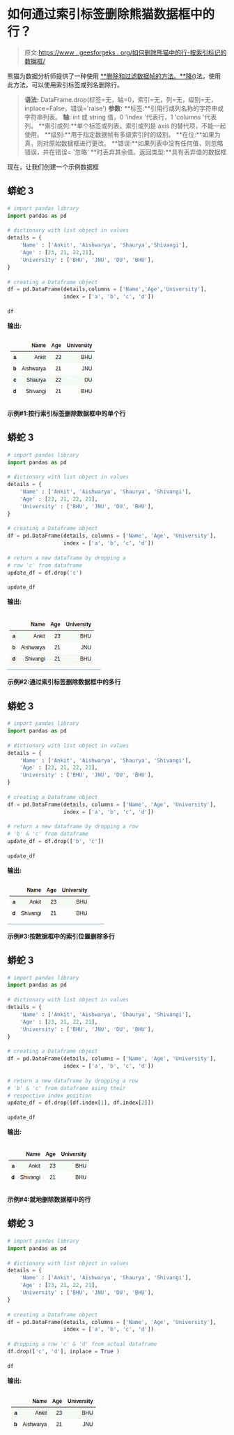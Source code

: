 # 如何通过索引标签删除熊猫数据框中的行？

> 原文:[https://www . geesforgeks . org/如何删除熊猫中的行-按索引标记的数据框/](https://www.geeksforgeeks.org/how-to-drop-rows-in-pandas-dataframe-by-index-labels/)

熊猫为数据分析师提供了一种使用 [**删除和过滤数据帧的方法。**降()](https://www.geeksforgeeks.org/python-delete-rows-columns-from-dataframe-using-pandas-drop/)法。使用此方法，可以使用索引标签或列名删除行。

> **语法:**
> DataFrame.drop(标签=无，轴=0，索引=无，列=无，级别=无，inplace=False，错误='raise')
> **参数:**
> **标签:**引用行或列名称的字符串或字符串列表。
> **轴:** int 或 string 值，0 'index '代表行，1 'columns '代表列。
> **索引或列:**单个标签或列表。索引或列是 axis 的替代项，不能一起使用。
> **级别:**用于指定数据帧有多级索引时的级别。
> **在位:**如果为真，则对原始数据框进行更改。
> **错误:**如果列表中没有任何值，则忽略错误，并在错误= '忽略'
> **时丢弃其余值。返回类型:**具有丢弃值的数据框

现在，让我们创建一个示例数据框

## 蟒蛇 3

```py
# import pandas library
import pandas as pd

# dictionary with list object in values
details = {
    'Name' : ['Ankit', 'Aishwarya', 'Shaurya','Shivangi'],
    'Age' : [23, 21, 22,21],
    'University' : ['BHU', 'JNU', 'DU', 'BHU'],
}

# creating a Dataframe object
df = pd.DataFrame(details,columns = ['Name','Age','University'],
                  index = ['a', 'b', 'c', 'd'])

df
```

**输出:**

![pandas-drop-row-1](img/727b13949f4f41d68f26eb3eace85006.png)

**示例#1:按行索引标签删除数据框中的单个行**

## 蟒蛇 3

```py
# import pandas library
import pandas as pd

# dictionary with list object in values
details = {
    'Name' : ['Ankit', 'Aishwarya', 'Shaurya', 'Shivangi'],
    'Age' : [23, 21, 22, 21],
    'University' : ['BHU', 'JNU', 'DU', 'BHU'],
}

# creating a Dataframe object
df = pd.DataFrame(details, columns = ['Name', 'Age', 'University'],
                  index = ['a', 'b', 'c', 'd'])

# return a new dataframe by dropping a
# row 'c' from dataframe
update_df = df.drop('c')

update_df
```

**输出:**

![drop-rows-2](img/ff6b9cf2e34a415d45048769ab97d94b.png)

**示例#2:通过索引标签删除数据框中的多行**

## 蟒蛇 3

```py
# import pandas library
import pandas as pd

# dictionary with list object in values
details = {
    'Name' : ['Ankit', 'Aishwarya', 'Shaurya', 'Shivangi'],
    'Age' : [23, 21, 22, 21],
    'University' : ['BHU', 'JNU', 'DU', 'BHU'],
}

# creating a Dataframe object
df = pd.DataFrame(details, columns = ['Name', 'Age', 'University'],
                  index = ['a', 'b', 'c', 'd'])

# return a new dataframe by dropping a row
# 'b' & 'c' from dataframe
update_df = df.drop(['b', 'c'])

update_df
```

**输出:**

![pandas-drop-row-3](img/084b50643d3ebb97bdb336d4c3826687.png)

**示例#3:按数据框中的索引位置删除多行**

## 蟒蛇 3

```py
# import pandas library
import pandas as pd

# dictionary with list object in values
details = {
    'Name' : ['Ankit', 'Aishwarya', 'Shaurya', 'Shivangi'],
    'Age' : [23, 21, 22, 21],
    'University' : ['BHU', 'JNU', 'DU', 'BHU'],
}

# creating a Dataframe object
df = pd.DataFrame(details, columns = ['Name', 'Age', 'University'],
                  index = ['a', 'b', 'c', 'd'])

# return a new dataframe by dropping a row
# 'b' & 'c' from dataframe using their
# respective index position
update_df = df.drop([df.index[1], df.index[2]])

update_df
```

**输出:**

![pandas-drop-row](img/79aa74ca55bffa681c29029b8cf11406.png)

**示例#4:就地删除数据框中的行**

## 蟒蛇 3

```py
# import pandas library
import pandas as pd

# dictionary with list object in values
details = {
    'Name' : ['Ankit', 'Aishwarya', 'Shaurya', 'Shivangi'],
    'Age' : [23, 21, 22, 21],
    'University' : ['BHU', 'JNU', 'DU', 'BHU'],
}

# creating a Dataframe object
df = pd.DataFrame(details, columns = ['Name', 'Age', 'University'],
                  index = ['a', 'b', 'c', 'd'])

# dropping a row 'c' & 'd' from actual dataframe
df.drop(['c', 'd'], inplace = True )

df
```

**输出:**

![pandas-drop-row-6](img/309ff24512e0f62341573e4cdc86f801.png)